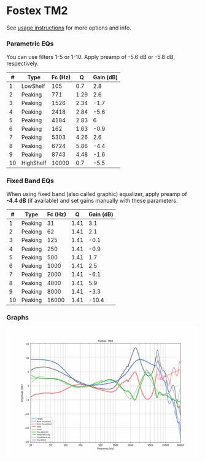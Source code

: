 # Fostex TM2
See [usage instructions](https://github.com/jaakkopasanen/AutoEq#usage) for more options and info.

### Parametric EQs
You can use filters 1-5 or 1-10. Apply preamp of -5.6 dB or -5.8 dB, respectively.

|   # | Type      |   Fc (Hz) |    Q |   Gain (dB) |
|-----|-----------|-----------|------|-------------|
|   1 | LowShelf  |       105 | 0.7  |         2.8 |
|   2 | Peaking   |       771 | 1.29 |         2.6 |
|   3 | Peaking   |      1526 | 2.34 |        -1.7 |
|   4 | Peaking   |      2418 | 2.84 |        -5.6 |
|   5 | Peaking   |      4184 | 2.83 |         6   |
|   6 | Peaking   |       162 | 1.63 |        -0.9 |
|   7 | Peaking   |      5303 | 4.26 |         2.6 |
|   8 | Peaking   |      6724 | 5.86 |        -4.4 |
|   9 | Peaking   |      8743 | 4.48 |        -1.6 |
|  10 | HighShelf |     10000 | 0.7  |        -5.5 |

### Fixed Band EQs
When using fixed band (also called graphic) equalizer, apply preamp of **-4.4 dB** (if available) and set gains manually with these parameters.

|   # | Type    |   Fc (Hz) |    Q |   Gain (dB) |
|-----|---------|-----------|------|-------------|
|   1 | Peaking |        31 | 1.41 |         3.1 |
|   2 | Peaking |        62 | 1.41 |         2.1 |
|   3 | Peaking |       125 | 1.41 |        -0.1 |
|   4 | Peaking |       250 | 1.41 |        -0.9 |
|   5 | Peaking |       500 | 1.41 |         1.7 |
|   6 | Peaking |      1000 | 1.41 |         2.5 |
|   7 | Peaking |      2000 | 1.41 |        -6.1 |
|   8 | Peaking |      4000 | 1.41 |         5.9 |
|   9 | Peaking |      8000 | 1.41 |        -3.3 |
|  10 | Peaking |     16000 | 1.41 |       -10.4 |

### Graphs
![](./Fostex%20TM2.png)
